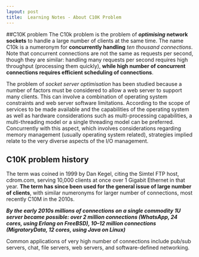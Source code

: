 ```yaml
---
layout: post
title:  Learning Notes - About C10K Problem
---
```

##C10K problem
The C10k problem is the problem of ***optimising* network sockets** to handle a large number of clients at the same time. The name C10k is a numeronym for **concurrently handling** *ten thousand connections*. Note that concurrent connections are not the same as requests per second, though they are similar: handling many requests per second requires high throughput (processing them quickly), **while high number of concurrent connections requires efficient scheduling of connections**.

The problem of *socket server optimisation* has been studied because a number of factors must be considered to allow a web server to support many clients. This can involve a combination of operating system constraints and web server software limitations. According to the scope of services to be made available and the capabilities of the operating system as well as hardware considerations such as multi-processing capabilities, a multi-threading model or a single threading model can be preferred. Concurrently with this aspect, which involves considerations regarding memory management (usually operating system related), strategies implied relate to the very diverse aspects of the I/O management.

## C10K problem history
The term was coined in 1999 by Dan Kegel, citing the Simtel FTP host, cdrom.com, serving 10,000 clients at once over 1 Gigabit Ethernet in that year. **The term has since been used for the general issue of large number of clients**, with similar numeronyms for larger number of connections, most recently C10M in the 2010s.

***By the early 2010s millions of connections on a single commodity 1U server became possible: over 2 million connections (WhatsApp, 24 cores, using Erlang on FreeBSD), 10–12 million connections (MigratoryData, 12 cores, using Java on Linux)***

Common applications of very high number of connections include pub/sub servers, chat, file servers, web servers, and software-defined networking.


